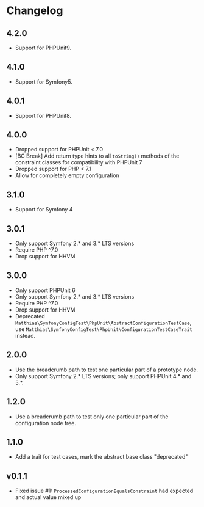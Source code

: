 # Changelog

## 4.2.0

- Support for PHPUnit9.

## 4.1.0

- Support for Symfony5. 

## 4.0.1

- Support for PHPUnit8.

## 4.0.0

- Dropped support for PHPUnit < 7.0
- [BC Break] Add return type hints to all `toString()` methods of the constraint classes for compatibility with PHPUnit 7
- Dropped support for PHP < 7.1
- Allow for completely empty configuration

## 3.1.0 

- Support for Symfony 4

## 3.0.1

- Only support Symfony 2.* and 3.* LTS versions
- Require PHP ^7.0
- Drop support for HHVM

## 3.0.0

- Only support PHPUnit 6
- Only support Symfony 2.* and 3.* LTS versions
- Require PHP ^7.0
- Drop support for HHVM
- Deprecated `Matthias\SymfonyConfigTest\PhpUnit\AbstractConfigurationTestCase`, use `Matthias\SymfonyConfigTest\PhpUnit\ConfigurationTestCaseTrait` instead.

## 2.0.0

- Use the breadcrumb path to test one particular part of a prototype node.
- Only support Symfony 2.* LTS versions; only support PHPUnit 4.* and 5.*.

## 1.2.0

- Use a breadcrumb path to test only one particular part of the configuration node tree.

## 1.1.0

- Add a trait for test cases, mark the abstract base class "deprecated"

## v0.1.1

- Fixed issue #1: ``ProcessedConfigurationEqualsConstraint`` had expected and actual value mixed up
